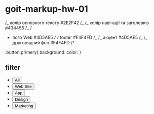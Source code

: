 # goit-markup-hw-01

/_ колір основного тексту #2E2F42 /_
/_ колір навігації та заголовків #434455 /_
/

- лого Web #4D5AE5 _/
  /_ footer #F4F4FD /_
  /_ акцент #4D5AE5 /_
  /_ другорядний фон #F4F4FD /\*

.button.primery{
background:
color:
}

 <section>
        <h1>filter</h1>
        <ul>
            <li>
                <button type="button">All</button>
            </li>
            <li>
                <button type="button">Web Site</button>
            </li>
            <li>
                <button type="button">App</button>
            </li>
            <li>
                <button type="button">Design</button>
            </li>
            <li>
                <button type="button">Marketing</button>
            </li>
        </ul>
    </section>

